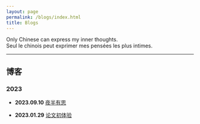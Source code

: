 ```yaml
---
layout: page
permalink: /blogs/index.html
title: Blogs
---
```


Only Chinese can express my inner thoughts.
<br> Seul le chinois peut exprimer mes pensées les plus intimes.

---

## 博客

### 2023

- **2023.09.10** [夜半有思](https://zian-chen.github.io/blogs/230910)

- **2023.01.29** [论文初体验](https://zian-chen.github.io/blogs/230129)

